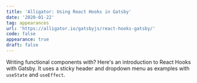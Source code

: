 ```yaml
---
title: 'Alligator: Using React Hooks in Gatsby'
date: '2020-01-22'
tag: appearances
url: 'https://alligator.io/gatsbyjs/react-hooks-gatsby/'
code: false
appearance: true
draft: false
---
```


Writing functional components with? Here's an introduction to React Hooks with Gatsby. It uses a sticky header and dropdown menu as examples with `useState` and `useEffect`.